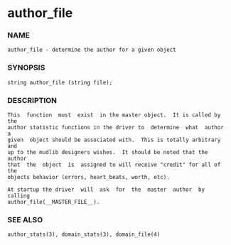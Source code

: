 # author_file

### NAME

    author_file - determine the author for a given object

### SYNOPSIS

    string author_file (string file);

### DESCRIPTION

    This  function  must  exist  in the master object.  It is called by the
    author statistic functions in the driver to  determine  what  author  a
    given  object should be associated with.  This is totally arbitrary and
    up to the mudlib designers wishes.  It should be noted that the  author
    that  the  object  is  assigned to will receive "credit" for all of the
    objects behavior (errors, heart_beats, worth, etc).

    At startup the driver  will  ask  for  the  master  author  by  calling
    author_file(__MASTER_FILE__).

### SEE ALSO

    author_stats(3), domain_stats(3), domain_file(4)


